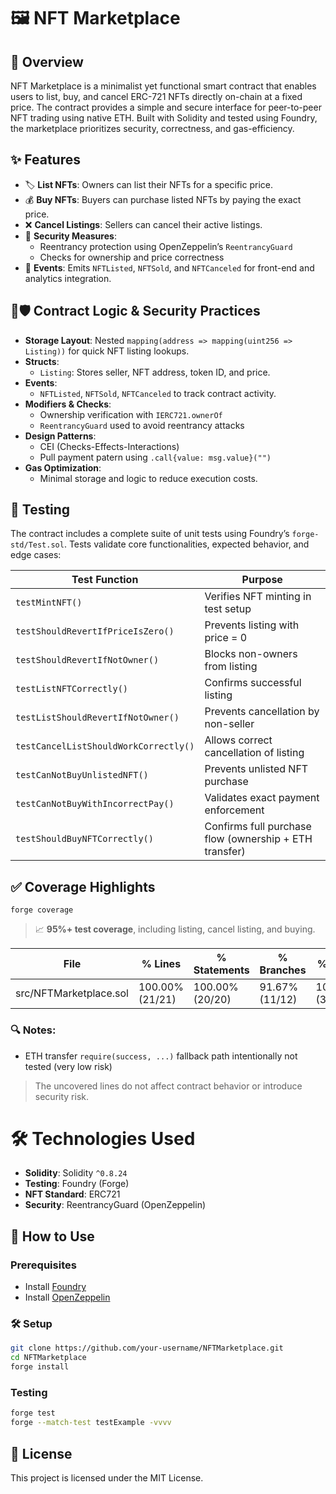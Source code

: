 # 🖼️ NFT Marketplace

## 📝 Overview

NFT Marketplace is a minimalist yet functional smart contract that enables users to list, buy, and cancel ERC-721 NFTs directly on-chain at a fixed price. The contract provides a simple and secure interface for peer-to-peer NFT trading using native ETH. Built with Solidity and tested using Foundry, the marketplace prioritizes security, correctness, and gas-efficiency.

## ✨ Features

- 🏷️ **List NFTs**: Owners can list their NFTs for a specific price.
- 💰 **Buy NFTs**: Buyers can purchase listed NFTs by paying the exact price.
- ❌ **Cancel Listings**: Sellers can cancel their active listings.
- 🔐 **Security Measures**:
  - Reentrancy protection using OpenZeppelin’s `ReentrancyGuard`
  - Checks for ownership and price correctness
- 📢 **Events**: Emits `NFTListed`, `NFTSold`, and `NFTCanceled` for front-end and analytics integration.

## 🧩🛡️ Contract Logic & Security Practices

- **Storage Layout**: Nested `mapping(address => mapping(uint256 => Listing))` for quick NFT listing lookups.
- **Structs**:
  - `Listing`: Stores seller, NFT address, token ID, and price.
- **Events**:
  - `NFTListed`, `NFTSold`, `NFTCanceled` to track contract activity.
- **Modifiers & Checks**:
  - Ownership verification with `IERC721.ownerOf`
  - `ReentrancyGuard` used to avoid reentrancy attacks
- **Design Patterns**:
  - CEI (Checks-Effects-Interactions)
  - Pull payment patern using `.call{value: msg.value}("")`
- **Gas Optimization**:
  - Minimal storage and logic to reduce execution costs.

## 🧪 Testing

The contract includes a complete suite of unit tests using Foundry’s `forge-std/Test.sol`. Tests validate core functionalities, expected behavior, and edge cases:

| **Test Function**                     | **Purpose**                                            |
| ------------------------------------- | ------------------------------------------------------ |
| `testMintNFT()`                       | Verifies NFT minting in test setup                     |
| `testShouldRevertIfPriceIsZero()`     | Prevents listing with price = 0                        |
| `testShouldRevertIfNotOwner()`        | Blocks non-owners from listing                         |
| `testListNFTCorrectly()`              | Confirms successful listing                            |
| `testListShouldRevertIfNotOwner()`    | Prevents cancellation by non-seller                    |
| `testCancelListShouldWorkCorrectly()` | Allows correct cancellation of listing                 |
| `testCanNotBuyUnlistedNFT()`          | Prevents unlisted NFT purchase                         |
| `testCanNotBuyWithIncorrectPay()`     | Validates exact payment enforcement                    |
| `testShouldBuyNFTCorrectly()`         | Confirms full purchase flow (ownership + ETH transfer) |

## ✅ Coverage Highlights

```
forge coverage
```

> 📈 **95%+ test coverage**, including listing, cancel listing, and buying.

| File                   | % Lines         | % Statements    | % Branches     | % Funcs       |
| ---------------------- | --------------- | --------------- | -------------- | ------------- |
| src/NFTMarketplace.sol | 100.00% (21/21) | 100.00% (20/20) | 91.67% (11/12) | 100.00% (3/3) |

### 🔍 Notes:

- ETH transfer `require(success, ...)` fallback path intentionally not tested (very low risk)

> The uncovered lines do not affect contract behavior or introduce security risk.

# 🛠 Technologies Used

- **Solidity**: Solidity `^0.8.24`
- **Testing**: Foundry (Forge)
- **NFT Standard**: ERC721
- **Security**: ReentrancyGuard (OpenZeppelin)

## 🔧 How to Use

### Prerequisites

- Install [Foundry](https://book.getfoundry.sh/)
- Install [OpenZeppelin](https://docs.openzeppelin)

### 🛠 Setup

```bash
git clone https://github.com/your-username/NFTMarketplace.git
cd NFTMarketplace
forge install
```

### Testing

```bash
forge test
forge --match-test testExample -vvvv
```

## 📜 License

This project is licensed under the MIT License.
